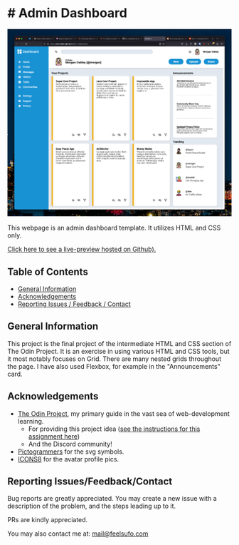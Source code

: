 # # Admin Dashboard

![A screenshot showing a preview of the admin dashboard.](screenshots/screenshot.png "Admin Dashboard Preview")

This webpage is an admin dashboard template. It utilizes HTML and CSS only.

[Click here to see a live-preview hosted on Github).](https://mononoken.github.io/admin-dashboard/)

## Table of Contents

- [General Information](#general-information)
- [Acknowledgements](#acknowledgements)
- [Reporting Issues / Feedback / Contact](#reporting-issuesfeedbackcontact)

## General Information

This project is the final project of the intermediate HTML and CSS section of The Odin Project. It is an exercise in using various HTML and CSS tools, but it most notably focuses on Grid. There are many nested grids throughout the page. I have also used Flexbox, for example in the "Announcements" card.

## Acknowledgements

- [The Odin Project](https://www.theodinproject.com), my primary guide in the vast sea of web-development learning.
  - For providing this project idea ([see the instructions for this assignment here](https://www.theodinproject.com/lessons/intermediate-html-and-css-admin-dashboard))
  - And the Discord community!
- [Pictogrammers](https://pictogrammers.com/library/mdi/) for the svg symbols.
- [ICONS8](https://icons8.com/icons/set/avatar) for the avatar profile pics.

## Reporting Issues/Feedback/Contact

Bug reports are greatly appreciated. You may create a new issue with a description of the problem, and the steps leading up to it.

PRs are kindly appreciated.

You may also contact me at: mail@feelsufo.com
